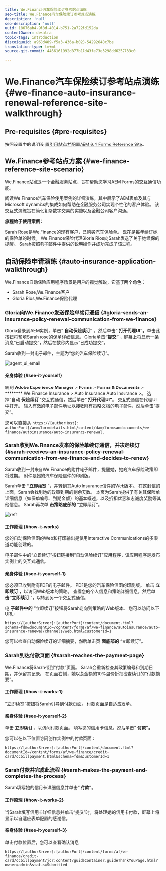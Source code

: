```yaml
---
title: We.Finance汽车保险续订参考站点演练
seo-title: We.Finance汽车保险续订参考站点演练
description: 'null'
seo-description: 'null'
uuid: 18676ab4-9f8d-4014-b751-2a722fd152da
contentOwner: dekalra
topic-tags: introduction
discoiquuid: a960d489-f5a3-436a-b028-54292648c7be
translation-type: tm+mt
source-git-commit: 4466161992d877b17d43fe73e3298dd6252733c0

---
```



# We.Finance汽车保险续订参考站点演练 {#we-finance-auto-insurance-renewal-reference-site-walkthrough}

## Pre-requisites {#pre-requisites}

按照设置中的说明设 [置引用站点并配置AEM 6.4 Forms Reference Site](/help/forms/using/setup-reference-sites.md)。

## We.Finance参考站点方案 {#we-finance-reference-site-scenario}

We.Finance站点是一个金融服务站点，旨在帮助您学习AEM Forms的交互通信功能。

阅读We.Finance汽车保险使用案例的详细演练，其中展示了AEM表单及其与Microsoft dynamics的集成如何帮助在金融服务公司实现个性化的客户体验。 该交互式演练旨在简化复杂数字交易的实施以及金融公司客户沟通。

**旅程始于使用案例：**

Sarah Rose是We.Finance的现有客户，已购买汽车保险单。 现在是每年续订她的保险单的时候。 We.Finance保险代理Gloria Rios向Sarah发送了关于她续保的提醒。 Sarah按照电子邮件中提供的说明操作并成功完成了该过程。

## 自动保险申请演练 {#auto-insurance-application-walkthrough}

We.Finance自动保险应用程序场景是用户的视觉解说，它基于两个角色：

* Sarah Rose,We.Finance客户
* Gloria Rios,We.Finance保险代理

### Gloria向We.Finance发送保险单续订通信 {#gloria-sends-an-insurance-policy-renewal-communication-from-we-finance}

Gloria登录到AEM实例，单击“ **自动保险续订”** ，然后单击“ **打开代理UI”。**&#x200B;单击此按钮将预填Sarah rose的保单详细信息。 Gloria单击&#x200B;**“提交”** ，屏幕上将显示一条消息“已启动提交”，然后在数秒内显示“已成功提交”。

Sarah收到一封电子邮件，主题为“您的汽车保险续订”。

![agent_ui_email](assets/agent_ui_email.png)

#### 亲身体验 {#see-it-yourself}

转到 **Adobe Experience Manager** > **Forms** > **Forms &amp; Documents** > ******** We.Finance Insurance > Auto Insurance Auto Insurance >。 选择“自动 **保险续订** ”交互式通信，然后单击“ **打开代理UI”**。 交互式通信在代理UI中打开。 输入有效的电子邮件地址以接收附有策略文档的电子邮件，然后单击“提交”。

您可以直接从 `https://[authorHost]: authorPort]/aem/formdetails.html/content/dam/formsanddocuments/we-finance/autoinsurance/auto-insurance-renewal.`

### Sarah收到We.Finance发来的保险单续订通信，并决定续订 {#sarah-receives-an-insurance-policy-renewal-communication-from-we-finance-and-decides-to-renew}

Sarah收到一封来自We.Finance的附件电子邮件，提醒她，她的汽车保险政策即将过期。 附件是她的汽车保险信件的印刷版。

Sarah单击 **“立即续签** ”，并转到其Auto Insurance信件的Web版本。 在这封信的上面，Sarah会找到她的政策到期的剩余天数。 本页为Sarah提供了有关其保险单详细信息（如保单编号、到期金额）的基本概述，以及折扣优惠和忠诚度奖励等其他信息。 Sarah再次单 **击策略底部的** “立即续订”。

![ref1](assets/ref1.png)

#### 工作原理 {#how-it-works}

您的自动保险信函的Web和打印输出是使用Interactive Communications的多渠道功能创建的。

电子邮件中的“立即续订”按钮链接到“自动保险续订”应用程序，该应用程序是发布实例上的交互式通信。

#### 亲身体验 {#see-it-yourself-1}

您必须已收到附有PDF的电子邮件。 PDF是您的汽车保险信函的印刷版。 单击 **立即续订** ，以访问Web版本的策略。 查看您的个人信息和策略详细信息，然后单 **击“立即续订** ”，以转到另一个交互式通信。

电 **子邮件中的** “立即续订”按钮将Sarah定向到策略的Web版本。 您可以访问以下URL:

`https://[authorServer]:[authorPort]/content/document.html?schema=fdm&documentId=/content/forms/af/we-finance/autoinsurance/auto-insurance-renewal/channels/web.html&customerId=1`

您可以检查自动保险续订的详细摘要，然后单击页 **面底部的** “立即续订”。

### Sarah到达付款页面 {#sarah-reaches-the-payment-page}

We.Finance将Sarah带到“付款”页面。 Sarah会重新检查其政策编号和到期日期，并保留其记录。 在页面右侧，她以总金额的10%溢价折扣检查续订的“付款摘要”。

#### 工作原理 {#how-it-works-1}

“立即续签”按钮将Sarah引导到付款页面。 付款页面是自适应表单。

#### 亲身体验 {#see-it-yourself-2}

单击 **立即续订** ，以访问付款页面。 填写您的信用卡信息，然后单击“ **付款”。**

您可以在以下位置访问创作实例中的付款页面：

`https://[authorServer]:[authorPort]/content/document.html?documentId=/content/forms/af/we-finance/credit-card/ccbillpayment.html&schema=fdm&customerId=1`

### Sarah付款并完成此流程 {#sarah-makes-the-payment-and-completes-the-process}

Sarah填写她的信用卡详细信息并单击“ **付款”**。

#### 工作原理 {#how-it-works-2}

当Sarah填写信用卡详细信息并单击“提交”时，将处理她的信用卡付款，屏幕上将显示以自适应表单配置的感谢信。

#### 亲身体验 {#see-it-yourself-3}

单击付款位置后，您可以查看确认消息

`https://[authorServer]:[authorPort]/content/forms/af/we-finance/credit-card/ccbillpayment/jcr:content/guideContainer.guideThankYouPage.html?owner=admin&status=Submitted`
